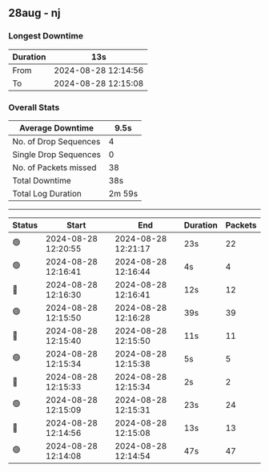 
## 28aug - nj

### Longest Downtime

Duration | 13s
---- | ----
From | 2024-08-28 12:14:56
To | 2024-08-28 12:15:08

### Overall Stats

Average Downtime | 9.5s
---- | ----
No. of Drop Sequences | 4
Single Drop Sequences | 0
No. of Packets missed | 38
Total Downtime | 38s
Total Log Duration | 2m 59s


---------

Status | Start | End | Duration | Packets
---- | ---- | ---- | ---- | ----
🟢 | 2024-08-28 12:20:55 | 2024-08-28 12:21:17 | 23s | 22
🟢 | 2024-08-28 12:16:41 | 2024-08-28 12:16:44 | 4s | 4
🔴 | 2024-08-28 12:16:30 | 2024-08-28 12:16:41 | 12s | 12
🟢 | 2024-08-28 12:15:50 | 2024-08-28 12:16:28 | 39s | 39
🔴 | 2024-08-28 12:15:40 | 2024-08-28 12:15:50 | 11s | 11
🟢 | 2024-08-28 12:15:34 | 2024-08-28 12:15:38 | 5s | 5
🔴 | 2024-08-28 12:15:33 | 2024-08-28 12:15:34 | 2s | 2
🟢 | 2024-08-28 12:15:09 | 2024-08-28 12:15:31 | 23s | 24
🔴 | 2024-08-28 12:14:56 | 2024-08-28 12:15:08 | 13s | 13
🟢 | 2024-08-28 12:14:08 | 2024-08-28 12:14:54 | 47s | 47